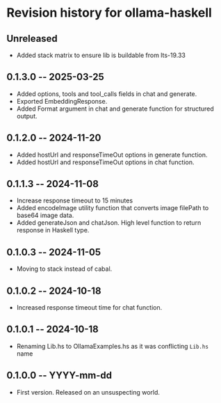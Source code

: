 # Revision history for ollama-haskell

## Unreleased

* Added stack matrix to ensure lib is buildable from lts-19.33

## 0.1.3.0 -- 2025-03-25

* Added options, tools and tool_calls fields in chat and generate.
* Exported EmbeddingResponse.
* Added Format argument in chat and generate function for structured output.

## 0.1.2.0 -- 2024-11-20

* Added hostUrl and responseTimeOut options in generate function.
* Added hostUrl and responseTimeOut options in chat function.

## 0.1.1.3 -- 2024-11-08

* Increase response timeout to 15 minutes
* Added encodeImage utility function that converts image filePath to base64 image data.
* Added generateJson and chatJson. High level function to return response in Haskell type.

## 0.1.0.3 -- 2024-11-05

* Moving to stack instead of cabal.

## 0.1.0.2 -- 2024-10-18

* Increased response timeout time for chat function. 

## 0.1.0.1 -- 2024-10-18

* Renaming Lib.hs to OllamaExamples.hs as it was conflicting `Lib.hs` name

## 0.1.0.0 -- YYYY-mm-dd

* First version. Released on an unsuspecting world.
